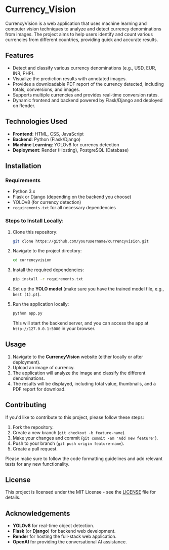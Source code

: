 # Currency_Vision

CurrencyVision is a web application that uses machine learning and computer vision techniques to analyze and detect currency denominations from images. The project aims to help users identify and count various currencies from different countries, providing quick and accurate results.

## Features

- Detect and classify various currency denominations (e.g., USD, EUR, INR, PHP).
- Visualize the prediction results with annotated images.
- Provides a downloadable PDF report of the currency detected, including totals, conversions, and images.
- Supports multiple currencies and provides real-time conversion rates.
- Dynamic frontend and backend powered by Flask/Django and deployed on Render.

## Technologies Used

- **Frontend**: HTML, CSS, JavaScript
- **Backend**: Python (Flask/Django)
- **Machine Learning**: YOLOv8 for currency detection
- **Deployment**: Render (Hosting), PostgreSQL (Database)

## Installation

### Requirements

- Python 3.x
- Flask or Django (depending on the backend you choose)
- YOLOv8 (for currency detection)
- `requirements.txt` for all necessary dependencies

### Steps to Install Locally:

1. Clone this repository:
    ```bash
    git clone https://github.com/yourusername/currencyvision.git
    ```

2. Navigate to the project directory:
    ```bash
    cd currencyvision
    ```

3. Install the required dependencies:
    ```bash
    pip install -r requirements.txt
    ```

4. Set up the **YOLO model** (make sure you have the trained model file, e.g., `best (1).pt`).

5. Run the application locally:
    ```bash
    python app.py
    ```

   This will start the backend server, and you can access the app at `http://127.0.0.1:5000` in your browser.

## Usage

1. Navigate to the **CurrencyVision** website (either locally or after deployment).
2. Upload an image of currency.
3. The application will analyze the image and classify the different denominations.
4. The results will be displayed, including total value, thumbnails, and a PDF report for download.

## Contributing

If you'd like to contribute to this project, please follow these steps:

1. Fork the repository.
2. Create a new branch (`git checkout -b feature-name`).
3. Make your changes and commit (`git commit -am 'Add new feature'`).
4. Push to your branch (`git push origin feature-name`).
5. Create a pull request.

Please make sure to follow the code formatting guidelines and add relevant tests for any new functionality.

## License

This project is licensed under the MIT License - see the [LICENSE](LICENSE) file for details.

## Acknowledgements

- **YOLOv8** for real-time object detection.
- **Flask** (or **Django**) for backend web development.
- **Render** for hosting the full-stack web application.
- **OpenAI** for providing the conversational AI assistance.